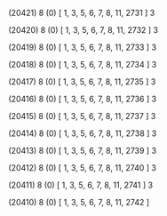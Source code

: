 (20421) 8 (0) [ 1, 3, 5, 6, 7, 8, 11, 2731 ] 3 


(20420) 8 (0) [ 1, 3, 5, 6, 7, 8, 11, 2732 ] 3 


(20419) 8 (0) [ 1, 3, 5, 6, 7, 8, 11, 2733 ] 3 


(20418) 8 (0) [ 1, 3, 5, 6, 7, 8, 11, 2734 ] 3 


(20417) 8 (0) [ 1, 3, 5, 6, 7, 8, 11, 2735 ] 3 


(20416) 8 (0) [ 1, 3, 5, 6, 7, 8, 11, 2736 ] 3 


(20415) 8 (0) [ 1, 3, 5, 6, 7, 8, 11, 2737 ] 3 


(20414) 8 (0) [ 1, 3, 5, 6, 7, 8, 11, 2738 ] 3 


(20413) 8 (0) [ 1, 3, 5, 6, 7, 8, 11, 2739 ] 3 


(20412) 8 (0) [ 1, 3, 5, 6, 7, 8, 11, 2740 ] 3 


(20411) 8 (0) [ 1, 3, 5, 6, 7, 8, 11, 2741 ] 3 


(20410) 8 (0) [ 1, 3, 5, 6, 7, 8, 11, 2742 ]  

